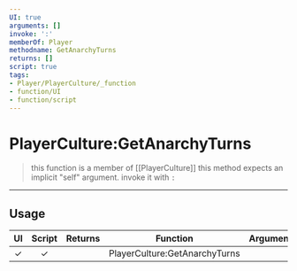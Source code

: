 ```yaml
---
UI: true
arguments: []
invoke: ':'
memberOf: Player
methodname: GetAnarchyTurns
returns: []
script: true
tags:
- Player/PlayerCulture/_function
- function/UI
- function/script
---
```

# PlayerCulture:GetAnarchyTurns
> this function is a member of [[PlayerCulture]]
> this method expects an implicit "self" argument. invoke it with `:`
-----
## Usage
|  UI | Script | Returns | Function | Arguments |
|:---:|:------:|-------:|:--------:|:---------|
|✓|✓||PlayerCulture:GetAnarchyTurns||
